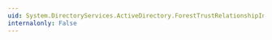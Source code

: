 ```yaml
---
uid: System.DirectoryServices.ActiveDirectory.ForestTrustRelationshipInformation.TrustedDomainInformation
internalonly: False
---
```

